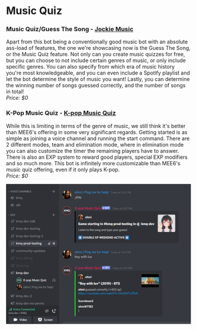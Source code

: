 # Music Quiz

### Music Quiz/Guess The Song - [Jockie Music](https://www.jockiemusic.com/commands?category=game)

Apart from this bot being a conventionally good music bot with an absolute ass-load of features, the one we're showcasing now is the Guess The Song, or the Music Quiz feature. Not only can you create music quizzes for free, but you can choose to not include certain genres of music, or only include specific genres. You can also specify from which era of music history you're most knowledgeable, and you can even include a Spotify playlist and let the bot determine the style of music you want! Lastly, you can determine the winning number of songs guessed correctly, and the number of songs in total! \
_Price: $0_

### K-Pop Music Quiz - [K-pop Music Quiz](https://top.gg/bot/508759831755096074)

While this is limiting in terms of the genre of music, we still think it's better than MEE6's offering in some very significant regards. Getting started is as simple as joining a voice channel and running the start command. There are 2 different modes, team and elimination mode, where in elimination mode you can also customize the timer the remaining players have to answer. There is also an EXP system to reward good players, special EXP modifiers and so much more. This bot is infinitely more customizable than MEE6's music quiz offering, even if it only plays K-pop.\
_Price: $0_

![Music Quiz K-Pop Music Quiz](<../.gitbook/assets/image (7).png>)
